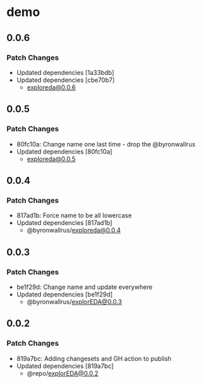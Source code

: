 # demo

## 0.0.6

### Patch Changes

- Updated dependencies [1a33bdb]
- Updated dependencies [cbe70b7]
  - exploreda@0.0.6

## 0.0.5

### Patch Changes

- 80fc10a: Change name one last time - drop the @byronwallrus
- Updated dependencies [80fc10a]
  - exploreda@0.0.5

## 0.0.4

### Patch Changes

- 817ad1b: Force name to be all lowercase
- Updated dependencies [817ad1b]
  - @byronwallrus/exploreda@0.0.4

## 0.0.3

### Patch Changes

- be1f29d: Change name and update everywhere
- Updated dependencies [be1f29d]
  - @byronwallrus/explorEDA@0.0.3

## 0.0.2

### Patch Changes

- 819a7bc: Adding changesets and GH action to publish
- Updated dependencies [819a7bc]
  - @repo/explorEDA@0.0.2
